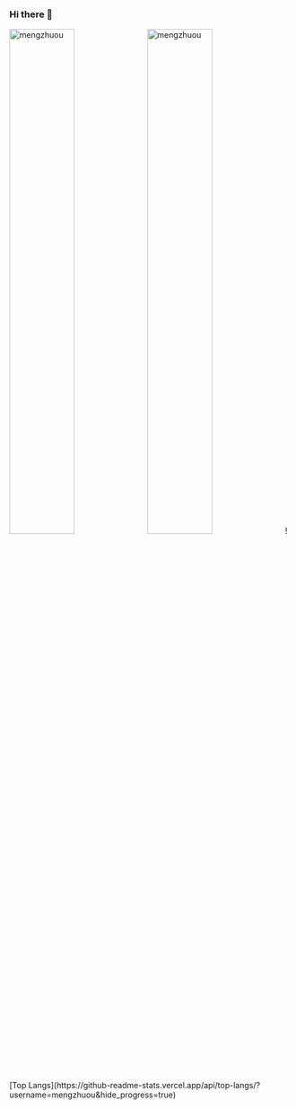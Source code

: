 ### Hi there 👋

<!--
**mengzhuou/mengzhuou** is a ✨ _special_ ✨ repository because its `README.md` (this file) appears on your GitHub profile.

Here are some ideas to get you started:

- 🔭 I’m currently working on ...
- 🌱 I’m currently learning ...
- 👯 I’m looking to collaborate on ...
- 🤔 I’m looking for help with ...
- 💬 Ask me about ...
- 📫 How to reach me: ...
- 😄 Pronouns: ...
- ⚡ Fun fact: ...
-->

<img width="48%" src="https://github-readme-stats.vercel.app/api?username=mengzhuou&show_icons=true&theme=gruvbox_light&title_color=ff8000&text_color=ffffff&bg_color=6a6a6a&locale=en&hide_border=true" alt="mengzhuou" />
<img width="48%" src="https://github-readme-streak-stats.herokuapp.com/?user=mengzhuou&theme=highcontrast&hide_border=true" alt="mengzhuou" />
![Top Langs](https://github-readme-stats.vercel.app/api/top-langs/?username=mengzhuou&hide_progress=true)

